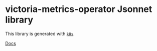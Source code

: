 # victoria-metrics-operator Jsonnet library

This library is generated with [`k8s`](https://github.com/jsonnet-libs/k8s).

[Docs](https://jsonnet-libs.github.io/victoria-metrics-operator-libsonnet)
